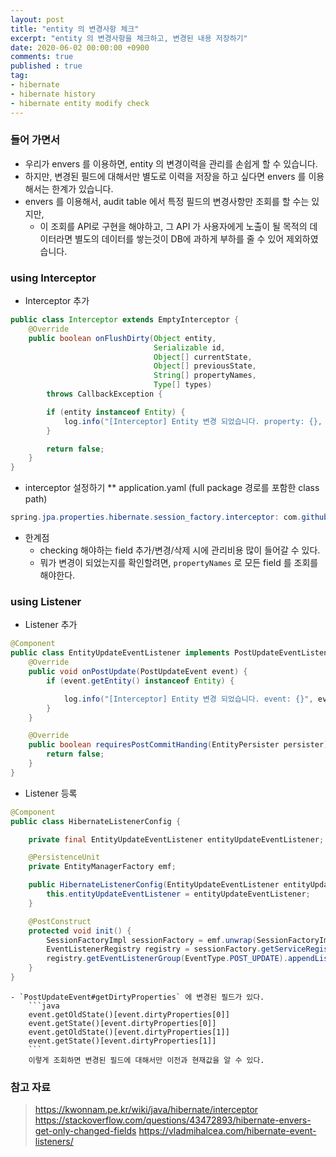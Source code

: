 ```yaml
---
layout: post
title: "entity 의 변경사항 체크"
excerpt: "entity 의 변경사항을 체크하고, 변경된 내용 저장하기"
date: 2020-06-02 00:00:00 +0900
comments: true
published : true
tag:
- hibernate
- hibernate history
- hibernate entity modify check
---
```

### 들어 가면서
* 우리가 envers 를 이용하면, entity 의 변경이력을 관리를 손쉽게 할 수 있습니다.
* 하지만, 변경된 필드에 대해서만 별도로 이력을 저장을 하고 싶다면 envers 를 이용해서는 한계가 있습니다.
* envers 를 이용해서, audit table 에서 특정 필드의 변경사항만 조회를 할 수는 있지만, 
    - 이 조회를 API로 구현을 해야하고, 그 API 가 사용자에게 노출이 될 목적의 데이터라면 별도의 데이터를 쌓는것이 DB에 과하게 부하를 줄 수 있어 제외하였습니다.

### using Interceptor
*  Interceptor 추가
``` java
public class Interceptor extends EmptyInterceptor {
    @Override
    public boolean onFlushDirty(Object entity,
                                Serializable id,
                                Object[] currentState,
                                Object[] previousState,
                                String[] propertyNames,
                                Type[] types)
        throws CallbackException {

        if (entity instanceof Entity) {
            log.info("[Interceptor] Entity 변경 되었습니다. property: {}, prev: {}, current: {}", propertyNames, previousState, currentState);
        }

        return false;
    }
}
```
* interceptor 설정하기 
** application.yaml (full package 경로를 포함한 class path)
``` java
spring.jpa.properties.hibernate.session_factory.interceptor: com.github.mayaul.Interceptor
```

* 한계점
    - checking 해야하는 field 추가/변경/삭제 시에 관리비용 많이 들어갈 수 있다.
    - 뭐가 변경이 되었는지를 확인할려면, `propertyNames` 로 모든 field 를 조회를 해야한다.

### using Listener
* Listener 추가
```java
@Component
public class EntityUpdateEventListener implements PostUpdateEventListener {
    @Override
    public void onPostUpdate(PostUpdateEvent event) {
        if (event.getEntity() instanceof Entity) {

            log.info("[Interceptor] Entity 변경 되었습니다. event: {}", event);
        }
    }

    @Override
    public boolean requiresPostCommitHanding(EntityPersister persister) {
        return false;
    }
}
```
* Listener 등록
```java
@Component
public class HibernateListenerConfig {

    private final EntityUpdateEventListener entityUpdateEventListener;

    @PersistenceUnit
    private EntityManagerFactory emf;

    public HibernateListenerConfig(EntityUpdateEventListener entityUpdateEventListener) {
        this.entityUpdateEventListener = entityUpdateEventListener;
    }

    @PostConstruct
    protected void init() {
        SessionFactoryImpl sessionFactory = emf.unwrap(SessionFactoryImpl.class);
        EventListenerRegistry registry = sessionFactory.getServiceRegistry().getService(EventListenerRegistry.class);
        registry.getEventListenerGroup(EventType.POST_UPDATE).appendListener(entityUpdateEventListener);
    }
}
```

    - `PostUpdateEvent#getDirtyProperties` 에 변경된 필드가 있다.
        ```java
        event.getOldState()[event.dirtyProperties[0]]
        event.getState()[event.dirtyProperties[0]]
        event.getOldState()[event.dirtyProperties[1]]
        event.getState()[event.dirtyProperties[1]]
        ``` 
        이렇게 조회하면 변경된 필드에 대해서만 이전과 현재값을 알 수 있다.


### 참고 자료
> https://kwonnam.pe.kr/wiki/java/hibernate/interceptor
> https://stackoverflow.com/questions/43472893/hibernate-envers-get-only-changed-fields
> https://vladmihalcea.com/hibernate-event-listeners/
